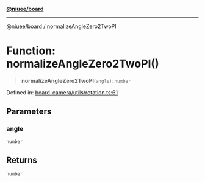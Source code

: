 [**@niuee/board**](../README.md)

***

[@niuee/board](../globals.md) / normalizeAngleZero2TwoPI

# Function: normalizeAngleZero2TwoPI()

> **normalizeAngleZero2TwoPI**(`angle`): `number`

Defined in: [board-camera/utils/rotation.ts:61](https://github.com/niuee/board/blob/a0a1179721d4f4b943b6a9bc156753ac9737e502/src/board-camera/utils/rotation.ts#L61)

## Parameters

### angle

`number`

## Returns

`number`
